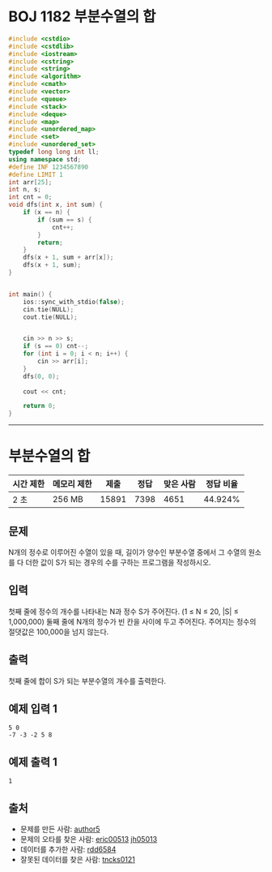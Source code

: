 # BOJ 1182 부분수열의 합

```c++
#include <cstdio>
#include <cstdlib>
#include <iostream>
#include <cstring>
#include <string>
#include <algorithm>
#include <cmath>
#include <vector>
#include <queue>
#include <stack>
#include <deque>
#include <map>
#include <unordered_map>
#include <set>
#include <unordered_set>
typedef long long int ll;
using namespace std;
#define INF 1234567890
#define LIMIT 1
int arr[25];
int n, s;
int cnt = 0;
void dfs(int x, int sum) {
	if (x == n) {
		if (sum == s) {
			cnt++;
		}
		return;
	}
	dfs(x + 1, sum + arr[x]);
	dfs(x + 1, sum);
}


int main() {
	ios::sync_with_stdio(false);
	cin.tie(NULL);
	cout.tie(NULL);


	cin >> n >> s;
	if (s == 0) cnt--;
	for (int i = 0; i < n; i++) {
		cin >> arr[i];
	}
	dfs(0, 0);
	
	cout << cnt;

	return 0;
}


```





---



# 부분수열의 합

| 시간 제한 | 메모리 제한 | 제출  | 정답 | 맞은 사람 | 정답 비율 |
| --------- | ----------- | ----- | ---- | --------- | --------- |
| 2 초      | 256 MB      | 15891 | 7398 | 4651      | 44.924%   |

## 문제

N개의 정수로 이루어진 수열이 있을 때, 길이가 양수인 부분수열 중에서 그 수열의 원소를 다 더한 값이 S가 되는 경우의 수를 구하는 프로그램을 작성하시오.

## 입력

첫째 줄에 정수의 개수를 나타내는 N과 정수 S가 주어진다. (1 ≤ N ≤ 20, |S| ≤ 1,000,000) 둘째 줄에 N개의 정수가 빈 칸을 사이에 두고 주어진다. 주어지는 정수의 절댓값은 100,000을 넘지 않는다.

## 출력

첫째 줄에 합이 S가 되는 부분수열의 개수를 출력한다.



## 예제 입력 1

```
5 0
-7 -3 -2 5 8
```

## 예제 출력 1

```
1
```



## 출처

- 문제를 만든 사람: [author5](https://www.acmicpc.net/user/author5)
- 문제의 오타를 찾은 사람: [eric00513](https://www.acmicpc.net/user/eric00513) [jh05013](https://www.acmicpc.net/user/jh05013)
- 데이터를 추가한 사람: [rdd6584](https://www.acmicpc.net/user/rdd6584)
- 잘못된 데이터를 찾은 사람: [tncks0121](https://www.acmicpc.net/user/tncks0121)